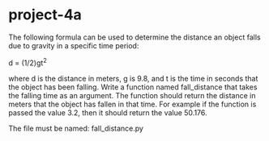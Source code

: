 # project-4a

The following formula can be used to determine the distance an object falls due to gravity in a specific time period:

d = (1/2)gt<sup>2</sup>

where d is the distance in meters, g is 9.8, and t is the time in seconds that the object has been falling.  Write a function named fall_distance that takes the falling time as an argument.  The function should return the distance in meters that the object has fallen in that time.  For example if the function is passed the value 3.2, then it should return the value 50.176.

The file must be named: fall_distance.py
